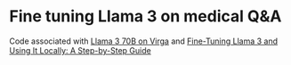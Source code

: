 # Fine tuning Llama 3 on medical Q&A

Code associated with [Llama 3 70B on Virga](https://confluence.csiro.au/display/GANALYTICS/Llama+3+70B+on+Virga) and [Fine-Tuning Llama 3 and Using It Locally: A Step-by-Step Guide](https://www.datacamp.com/tutorial/llama3-fine-tuning-locally)
